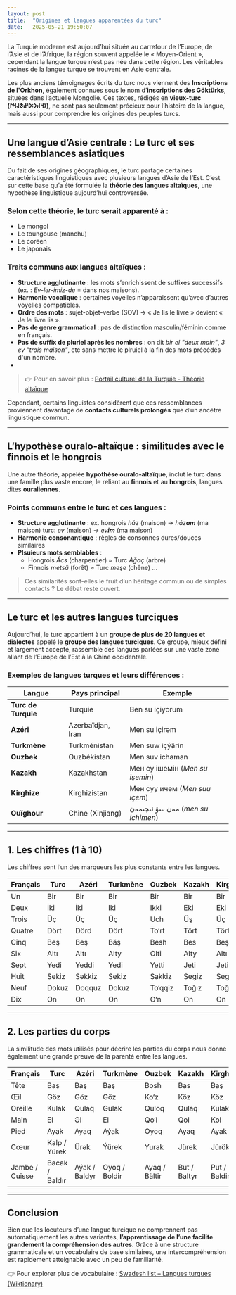 ```yaml
---
layout: post
title:  "Origines et langues apparentées du turc"
date:   2025-05-21 19:50:07
---
```


La Turquie moderne est aujourd’hui située au carrefour de l’Europe, de l’Asie et de l’Afrique, la région souvent appelée le « Moyen-Orient », cependant la langue turque n’est pas née dans cette région. Les véritables racines de la langue turque se trouvent en Asie centrale.

Les plus anciens témoignages écrits du turc nous viennent des **Inscriptions de l'Orkhon**, également connues sous le nom d’**inscriptions des Göktürks**, situées dans l’actuelle Mongolie. Ces textes, rédigés en **vieux-turc (𐰆𐰺𐰴𐰣∶𐰖𐰔𐱃𐰞𐰺𐰃)**, ne sont pas seulement précieux pour l’histoire de la langue, mais aussi pour comprendre les origines des peuples turcs.

---

## Une langue d’Asie centrale : Le turc et ses ressemblances asiatiques

Du fait de ses origines géographiques, le turc partage certaines caractéristiques linguistiques avec plusieurs langues d’Asie de l’Est. C’est sur cette base qu’a été formulée la **théorie des langues altaïques**, une hypothèse linguistique aujourd’hui controversée.

### Selon cette théorie, le turc serait apparenté à :
- Le mongol
- Le toungouse (manchu)
- Le coréen
- Le japonais

### Traits communs aux langues altaïques :
- **Structure agglutinante** : les mots s’enrichissent de suffixes successifs (ex. : *Ev-ler-imiz-de* = dans nos maisons).
- **Harmonie vocalique** : certaines voyelles n’apparaissent qu’avec d’autres voyelles compatibles.
- **Ordre des mots** : sujet-objet-verbe (SOV) → « Je lis le livre » devient « Je le livre lis ».
- **Pas de genre grammatical** : pas de distinction masculin/féminin comme en français.
- **Pas de suffix de pluriel après les nombres** : on dit *bir el "deux main"*, *3 ev "trois maison"*, etc sans mettre le plruiel à la fin des mots précédés d'un nombre.
- 
> 👉 Pour en savoir plus : [Portail culturel de la Turquie - Théorie altaïque](https://www.kulturportali.gov.tr/portal/altay-dilleri-teorisi)

Cependant, certains linguistes considèrent que ces ressemblances proviennent davantage de **contacts culturels prolongés** que d’un ancêtre linguistique commun.

---

## L’hypothèse ouralo-altaïque : similitudes avec le finnois et le hongrois

Une autre théorie, appelée **hypothèse ouralo-altaïque**, inclut le turc dans une famille plus vaste encore, le reliant au **finnois** et au **hongrois**, langues dites **ouraliennes**.

### Points communs entre le turc et ces langues :
- **Structure agglutinante** : ex. hongrois *ház* (maison) → *ház**am*** (ma maison) turc: *ev* (maison) → *ev**im*** (ma maison)
- **Harmonie consonantique** : règles de consonnes dures/douces similaires
- **Plsuieurs mots semblables** :
  - Hongrois *Ács* (charpentier) ≈ Turc *Ağaç* (arbre)
  - Finnois *metsä* (forêt) ≈ Turc *meşe* (chêne)
    ...

> Ces similarités sont-elles le fruit d’un héritage commun ou de simples contacts ? Le débat reste ouvert.

---

## Le turc et les autres langues turciques

Aujourd’hui, le turc appartient à un **groupe de plus de 20 langues et dialectes** appelé le **groupe des langues turciques**. Ce groupe, mieux défini et largement accepté, rassemble des langues parlées sur une vaste zone allant de l’Europe de l’Est à la Chine occidentale.

### Exemples de langues turques et leurs différences :
| Langue               | Pays principal         | Exemple |
|----------------------|------------------------|---------|
| **Turc de Turquie**  | Turquie                | Ben su içiyorum |
| **Azéri**            | Azerbaïdjan, Iran      | Men su içirəm |
| **Turkmène**         | Turkménistan           | Men suw içýärin |
| **Ouzbek**           | Ouzbékistan            | Men suv ichaman |
| **Kazakh**           | Kazakhstan             | Мен су ішемін (*Men su işemin*) |
| **Kirghize**         | Kirghizistan           | Мен суу ичем (*Men suu içem*) |
| **Ouïghour**         | Chine (Xinjiang)       | مەن سۇ ئىچىمەن (*men su ichimen*) |

---

## 1. Les chiffres (1 à 10)

Les chiffres sont l’un des marqueurs les plus constants entre les langues.

| Français | Turc | Azéri | Turkmène | Ouzbek | Kazakh | Kirghize | Ouïghour |
|----------|------|-------|----------|--------|--------|----------|----------|
| Un       | Bir  | Bir   | Bir      | Bir    | Bir    | Bir      | Bir      |
| Deux     | İki  | İki   | Iki      | Ikki   | Eki    | Eki      | Ikki     |
| Trois    | Üç   | Üç    | Üç       | Uch    | Üş     | Üç       | Üç       |
| Quatre   | Dört | Dörd  | Dört     | To‘rt  | Tört   | Tört     | Tört     |
| Cinq     | Beş  | Beş   | Bäş      | Besh   | Bes    | Beş      | Beş      |
| Six      | Altı | Altı  | Alty     | Olti   | Alty   | Altı     | Altä     |
| Sept     | Yedi | Yeddi | Yedi     | Yetti  | Jeti   | Jeti     | Yättä    |
| Huit     | Sekiz| Səkkiz| Sekiz    | Sakkiz | Segiz  | Segiz    | Säkiz    |
| Neuf     | Dokuz| Doqquz| Dokuz    | To‘qqiz| Toğız  | Toğuz    | Tokkuz   |
| Dix      | On   | On    | On       | O‘n    | On     | On       | On       |

---

## 2. Les parties du corps

La similitude des mots utilisés pour décrire les parties du corps nous donne également une grande preuve de la parenté entre les langues.

| Français         | Turc | Azéri | Turkmène | Ouzbek | Kazakh | Kirghize | Ouïghour |
|------------------|------|-------|----------|--------|--------|----------|----------|
| Tête             | Baş  | Baş   | Baş      | Bosh   | Bas    | Baş      | Baş      |
| Œil              | Göz  | Göz   | Göz      | Ko‘z   | Köz    | Köz      | Köz      |
| Oreille          | Kulak| Qulaq | Gulak    | Quloq  | Qulaq  | Kulak    | Qulaq    |
| Main             | El   | Əl    | El       | Qo‘l   | Qol    | Kol      | Qol      |
| Pied             | Ayak | Ayaq  | Aýak     | Oyoq   | Ayaq   | Ayak     | Ayaq     |
| Cœur             | Kalp / Yürek | Ürək | Ýürek | Yurak | Jürek | Jürök | Yüräk |
| Jambe / Cuisse   | Bacak / Baldır | Aýak / Baldyr | Oyoq / Boldir | Ayaq / Bältir | But / Baltyr | Put / Baldir |

---

## Conclusion

Bien que les locuteurs d’une langue turcique ne comprennent pas automatiquement les autres variantes, **l’apprentissage de l’une facilite grandement la compréhension des autres**. Grâce à une structure grammaticale et un vocabulaire de base similaires, une intercompréhension est rapidement atteignable avec un peu de familiarité.

👉 Pour explorer plus de vocabulaire : [Swadesh list – Langues turques (Wiktionary)](https://en.wiktionary.org/wiki/Appendix:Turkic_Swadesh_lists)
